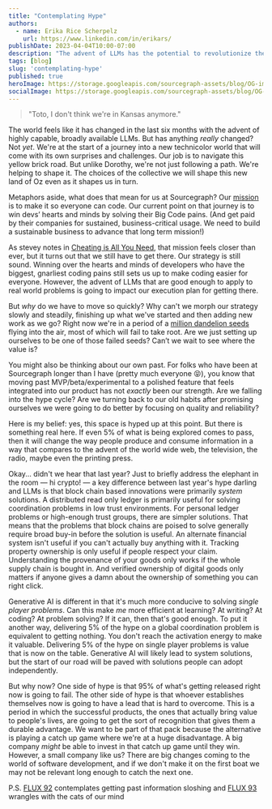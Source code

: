 ```yaml
---
title: "Contemplating Hype"
authors:
  - name: Erika Rice Scherpelz
    url: https://www.linkedin.com/in/erikars/
publishDate: 2023-04-04T10:00-07:00
description: "The advent of LLMs has the potential to revolutionize the way we produce and consume information, but it is important to be realistic about the hype and focus on delivering real value."
tags: [blog]
slug: 'contemplating-hype'
published: true
heroImage: https://storage.googleapis.com/sourcegraph-assets/blog/OG-image-blog-hype-llms.png
socialImage: https://storage.googleapis.com/sourcegraph-assets/blog/OG-image-blog-hype-llms.png
---
```


> "Toto, I don't think we're in Kansas anymore."

The world feels like it has changed in the last six months with the advent of highly capable, broadly available LLMs. But has anything _really_ changed? Not _yet_. We're at the start of a journey into a new technicolor world that will come with its own surprises and challenges. Our job is to navigate this yellow brick road. But unlike Dorothy, we're not just following a path. We're helping to shape it. The choices of the collective we will shape this new land of Oz even as it shapes us in turn.

Metaphors aside, what does that mean for us at Sourcegraph? Our [mission](https://handbook.sourcegraph.com/strategy-goals/strategy/) is to make it so everyone can code. Our current point on that journey is to win devs’ hearts and minds by solving their Big Code pains. (And get paid by their companies for sustained, business-critical usage. We need to build a sustainable business to advance that long term mission!)

As stevey notes in [Cheating is All You Need](https://about.sourcegraph.com/blog/cheating-is-all-you-need), that mission feels closer than ever, but it turns out that we still have to get there. Our strategy is still sound. Winning over the hearts and minds of developers who have the biggest, gnarliest coding pains still sets us up to make coding easier for everyone. However, the advent of LLMs that are good enough to apply to real world problems is going to impact our execution plan for getting there.

But _why_ do we have to move so quickly? Why can't we morph our strategy slowly and steadily, finishing up what we've started and then adding new work as we go? Right now we're in a period of a [million dandelion seeds](https://glazkov.com/2022/09/15/r-k-selection-and-innovation/) flying into the air, most of which will fail to take root. Are we just setting up ourselves to be one of those failed seeds? Can’t we wait to see where the value is?

You might also be thinking about our own past. For folks who have been at Sourcegraph longer than I have (pretty much everyone 😝), you know that moving past MVP/beta/experimental to a polished feature that feels integrated into our product has not _exactly_ been our strength. Are we falling into the hype cycle? Are we turning back to our old habits after promising ourselves we were going to do better by focusing on quality and reliability?

Here is my belief: yes, this space is hyped up at this point. But there is something real here. If even 5% of what is being explored comes to pass, then it will change the way people produce and consume information in a way that compares to the advent of the world wide web, the television, the radio, maybe even the printing press.

Okay... didn't we hear that last year? Just to briefly address the elephant in the room — hi crypto! — a key difference between last year's hype darling and LLMs is that block chain based innovations were primarily _system_ solutions. A distributed read only ledger is primarily useful for solving coordination problems in low trust environments. For personal ledger problems or high-enough trust groups, there are simpler solutions. That means that the problems that block chains are poised to solve generally require broad buy-in before the solution is useful. An alternate financial system isn't useful if you can't actually buy anything with it. Tracking property ownership is only useful if people respect your claim. Understanding the provenance of your goods only works if the whole supply chain is bought in. And verified ownership of digital goods only matters if anyone gives a damn about the ownership of something you can right click.

Generative AI is different in that it's much more conducive to solving _single player problems_. Can this make _me_ more efficient at learning? At writing? At coding? At problem solving? If it can, then that's good enough. To put it another way, delivering 5% of the hype on a global coordination problem is equivalent to getting nothing. You don't reach the activation energy to make it valuable. Delivering 5% of the hype on single player problems is value that is now on the table. Generative AI will likely lead to system solutions, but the start of our road will be paved with solutions people can adopt independently.

But why now? One side of hype is that 95% of what's getting released right now is going to fail. The other side of hype is that whoever establishes themselves now is going to have a lead that is hard to overcome. This is a period in which the successful products, the ones that actually bring value to people's lives, are going to get the sort of recognition that gives them a durable advantage. We want to be part of that pack because the alternative is playing a catch up game where we're at a huge disadvantage. A big company _might_ be able to invest in that catch up game until they win. However, a small company like us? There are big changes coming to the world of software development, and if we don't make it on the first boat we may not be relevant long enough to catch the next one.

P.S. [FLUX 92](https://read.fluxcollective.org/p/92) contemplates getting past information sloshing and [FLUX 93 ](https://read.fluxcollective.org/p/93)wrangles with the cats of our mind 
